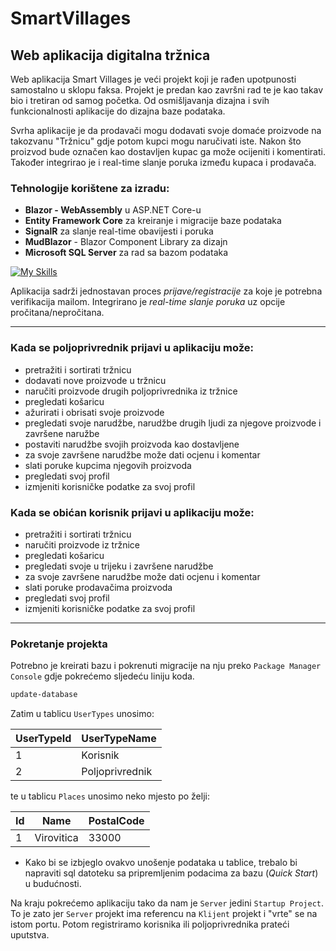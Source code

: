 # SmartVillages

## Web aplikacija digitalna tržnica

Web aplikacija Smart Villages je veći projekt koji je rađen upotpunosti samostalno u sklopu faksa. Projekt je predan kao završni rad te je kao takav bio i tretiran od samog početka. Od osmišljavanja dizajna i svih funkcionalnosti aplikacije do dizajna baze podataka.

Svrha aplikacije je da prodavači mogu dodavati svoje domaće proizvode na takozvanu "Tržnicu" gdje potom kupci mogu naručivati iste. Nakon što proizvod bude označen kao dostavljen kupac ga može ocijeniti i komentirati. Također integrirao je i real-time slanje poruka između kupaca i prodavača.

### Tehnologije korištene za izradu:

- **Blazor - WebAssembly** u ASP.NET Core-u
- **Entity Framework Core** za kreiranje i migracije baze podataka
- **SignalR** za slanje real-time obavijesti i poruka
- **MudBlazor** - Blazor Component Library za dizajn
- **Microsoft SQL Server** za rad sa bazom podataka

[![My Skills](https://skills.thijs.gg/icons?i=wasm,dotnet,js,bootstrap,sqlite)](https://skills.thijs.gg)

Aplikacija sadrži jednostavan proces _prijave/registracije_ za koje je potrebna verifikacija mailom. Integrirano je _real-time slanje poruka_ uz opcije pročitana/nepročitana.

---

### Kada se poljoprivrednik prijavi u aplikaciju može:

- pretražiti i sortirati tržnicu
- dodavati nove proizvode u tržnicu
- naručiti proizvode drugih poljoprivrednika iz tržnice
- pregledati košaricu
- ažurirati i obrisati svoje proizvode
- pregledati svoje narudžbe, narudžbe drugih ljudi za njegove proizvode i završene naružbe
- postaviti narudžbe svojih proizvoda kao dostavljene
- za svoje završene narudžbe može dati ocjenu i komentar
- slati poruke kupcima njegovih proizvoda
- pregledati svoj profil
- izmjeniti korisničke podatke za svoj profil

### Kada se obićan korisnik prijavi u aplikaciju može:

- pretražiti i sortirati tržnicu
- naručiti proizvode iz tržnice
- pregledati košaricu
- pregledati svoje u trijeku i završene narudžbe
- za svoje završene narudžbe može dati ocjenu i komentar
- slati poruke prodavačima proizvoda
- pregledati svoj profil
- izmjeniti korisničke podatke za svoj profil

---

### Pokretanje projekta

Potrebno je kreirati bazu i pokrenuti migracije na nju preko `Package Manager Console` gdje pokrećemo sljedeću liniju koda.

```sh
update-database
```

Zatim u tablicu `UserTypes` unosimo:

| UserTypeId | UserTypeName    |
| ---------- | --------------- |
| 1          | Korisnik        |
| 2          | Poljoprivrednik |

te u tablicu `Places` unosimo neko mjesto po želji:

| Id  | Name       | PostalCode |
| --- | ---------- | ---------- |
| 1   | Virovitica | 33000      |

- Kako bi se izbjeglo ovakvo unošenje podataka u tablice, trebalo bi napraviti sql datoteku sa pripremljenim podacima za bazu (_Quick Start_) u budućnosti.

Na kraju pokrećemo aplikaciju tako da nam je `Server` jedini `Startup Project`. To je zato jer `Server` projekt ima referencu na `Klijent` projekt i "vrte" se na istom portu. Potom registriramo korisnika ili poljoprivrednika prateći uputstva.
